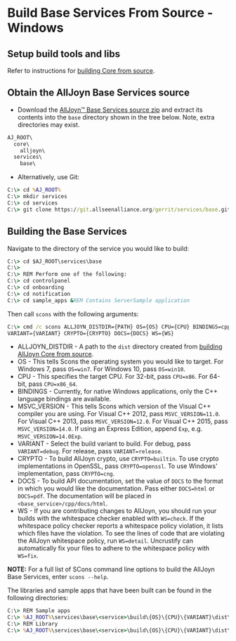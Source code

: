 # Build Base Services From Source - Windows 

## Setup build tools and libs

Refer to instructions for [building Core from source][core].

## Obtain the AllJoyn Base Services source

* Download the [AllJoyn&trade; Base Services source zip][download] and extract
its contents into the `base` directory shown in the tree below. Note, extra
directories may exist.
```bat
AJ_ROOT\
  core\
    alljoyn\
  services\
    base\
```
* Alternatively, use Git:
```bat
C:\> cd %AJ_ROOT%
C:\> mkdir services
C:\> cd services
C:\> git clone https://git.allseenalliance.org/gerrit/services/base.git
```

## Building the Base Services 

Navigate to the directory of the service you would like to build:

```bat
C:\> cd $AJ_ROOT\services\base
C:\>
C:\> REM Perform one of the following:
C:\> cd controlpanel
C:\> cd onboarding
C:\> cd notification
C:\> cd sample_apps &REM Contains ServerSample application
```

Then call `scons` with the following arguments:
```bat
C:\> cmd /c scons ALLJOYN_DISTDIR={PATH} OS={OS} CPU={CPU} BINDINGS=cpp MSVC_VERSION={VERSION} ^ 
VARIANT={VARIANT} CRYPTO={CRYPTO} DOCS={DOCS} WS={WS}
```

* ALLJOYN_DISTDIR - A path to the `dist` directory created from [building
AllJoyn Core from source][core].
* OS - This tells Scons the operating system you would like to target. For
Windows 7, pass `OS=win7`. For Windows 10, pass `OS=win10`.
* CPU - This specifies the target CPU. For 32-bit, pass `CPU=x86`. For 64-bit,
pass `CPU=x86_64`.
* BINDINGS - Currently, for native Windows applications, only the C++ language
bindings are available.
* MSVC_VERSION - This tells Scons which version of the Visual C++ compiler you
are using. For Visual C++ 2012, pass `MSVC_VERSION=11.0`. For Visual C++ 2013,
pass `MSVC_VERSION=12.0`. For Visual C++ 2015, pass `MSVC_VERSION=14.0`. If
using an Express Edition, append `Exp`, e.g. `MSVC_VERSION=14.0Exp`.
* VARIANT - Select the build variant to build. For debug, pass `VARIANT=debug`.
For release, pass `VARIANT=release`.
* CRYPTO - To build AllJoyn crypto, use `CRYPTO=builtin`. To use crypto
implementations in OpenSSL, pass `CRYPTO=openssl`. To use Windows'
implementation, pass `CRYPTO=cng`.
* DOCS - To build API documentation, set the value of `DOCS` to the format in
which you would like the documentation. Pass either `DOCS=html` or `DOCS=pdf`.
The documentation will be placed in `<base_service>/cpp/docs/html`.
* WS - If you are contributing changes to AllJoyn, you should run your builds
with the whitespace checker enabled with `WS=check`. If the whitespace policy
checker reports a whitespace policy violation, it lists which files have the
violation. To see the lines of code that are violating the AllJoyn whitespace
policy, run `WS=detail`. Uncrustify can automatically fix your files to adhere
to the whitespace policy with `WS=fix`.

**NOTE:** For a full list of SCons command line options to build
the AllJoyn Base Services, enter `scons --help`.

The libraries and sample apps that have been built can be found in the
following directories:
```bat
C:\> REM Sample apps
C:\> %AJ_ROOT%\services\base\<service>\build\{OS}\{CPU}\{VARIANT}\dist\<service>\bin 
C:\> REM Library
C:\> %AJ_ROOT%\services\base\<service>\build\{OS}\{CPU}\{VARIANT}\dist\<service>\lib
```

[core]: /develop/building/windows/build-source
[download]: https://allseenalliance.org/framework/download
